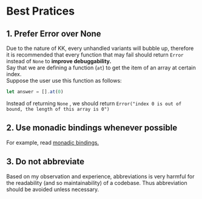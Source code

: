 # Best Pratices

## 1. Prefer Error over None

Due to the nature of KK, every unhandled variants will bubble up, therefore it is recommended that every function that may fail should return `Error` instead of `None` to **improve debuggability.**  
Say that we are defining a function \(`at`\) to get the item of an array at certain index.  
Suppose the user use this function as follows:

```typescript
let answer = [].at(0)
```

Instead of returning `None` , we should return `Error("index 0 is out of bound, the length of this array is 0")`

## 2. Use monadic bindings whenever possible

For example, read [monadic bindings.](../features/pattern-matching.md#monadic-bindings)

## 3. Do not abbreviate

Based on my observation and experience, abbreviations is very harmful for the readability \(and so maintainability\) of a codebase. Thus abbreviation should be avoided unless necessary.


